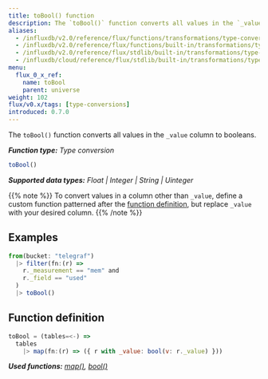 ```yaml
---
title: toBool() function
description: The `toBool()` function converts all values in the `_value` column to booleans.
aliases:
  - /influxdb/v2.0/reference/flux/functions/transformations/type-conversions/tobool
  - /influxdb/v2.0/reference/flux/functions/built-in/transformations/type-conversions/tobool/
  - /influxdb/v2.0/reference/flux/stdlib/built-in/transformations/type-conversions/tobool/
  - /influxdb/cloud/reference/flux/stdlib/built-in/transformations/type-conversions/tobool/
menu:
  flux_0_x_ref:
    name: toBool
    parent: universe
weight: 102
flux/v0.x/tags: [type-conversions]
introduced: 0.7.0
---
```


The `toBool()` function converts all values in the `_value` column to booleans.

_**Function type:** Type conversion_  

```js
toBool()
```

_**Supported data types:** Float | Integer | String | Uinteger_

{{% note %}}
To convert values in a column other than `_value`, define a custom function
patterned after the [function definition](#function-definition),
but replace `_value` with your desired column.
{{% /note %}}

## Examples
```js
from(bucket: "telegraf")
  |> filter(fn:(r) =>
    r._measurement == "mem" and
    r._field == "used"
  )
  |> toBool()
```

## Function definition
```js
toBool = (tables=<-) =>
  tables
    |> map(fn:(r) => ({ r with _value: bool(v: r._value) }))
```

_**Used functions:**
[map()](/flux/v0.x/stdlib/universe/map),
[bool()](/flux/v0.x/stdlib/universe/bool)_
